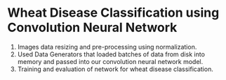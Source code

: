 # Wheat Disease Classification using Convolution Neural Network
1. Images data resizing and pre-processing using normalization.
2. Used Data Generators that loaded batches of data from disk into memory and passed into our convolution neural network model.
3. Training and evaluation of network for wheat disease classification.
